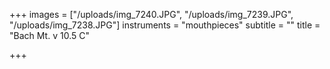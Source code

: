 +++
images = ["/uploads/img_7240.JPG", "/uploads/img_7239.JPG", "/uploads/img_7238.JPG"]
instruments = "mouthpieces"
subtitle = ""
title = "Bach Mt. v 10.5  C"

+++
